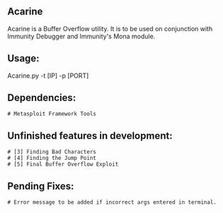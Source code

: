## Acarine
Acarine is a Buffer Overflow utility. It is to be used on conjunction with Immunity Debugger and Immunity's Mona module.

## Usage: 
Acarine.py -t [IP] -p [PORT]

## Dependencies:
    # Metasploit Framework Tools

## Unfinished features in development:
    # [3] Finding Bad Characters
    # [4] Finding the Jump Point
    # [5] Final Buffer Overflow Exploit

## Pending Fixes:
    # Error message to be added if incorrect args entered in terminal.
